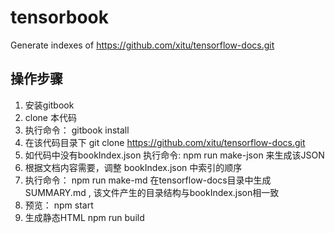 # tensorbook
Generate indexes of https://github.com/xitu/tensorflow-docs.git

## 操作步骤

  1. 安装gitbook
  1. clone 本代码
  1. 执行命令： gitbook install
  1. 在该代码目录下 git clone https://github.com/xitu/tensorflow-docs.git
  1. 如代码中没有bookIndex.json 执行命令: npm run make-json  来生成该JSON
  1. 根据文档内容需要，调整 bookIndex.json 中索引的顺序
  1. 执行命令： npm run make-md 在tensorflow-docs目录中生成 SUMMARY.md , 该文件产生的目录结构与bookIndex.json相一致
  1. 预览： npm start
  1. 生成静态HTML npm run build
